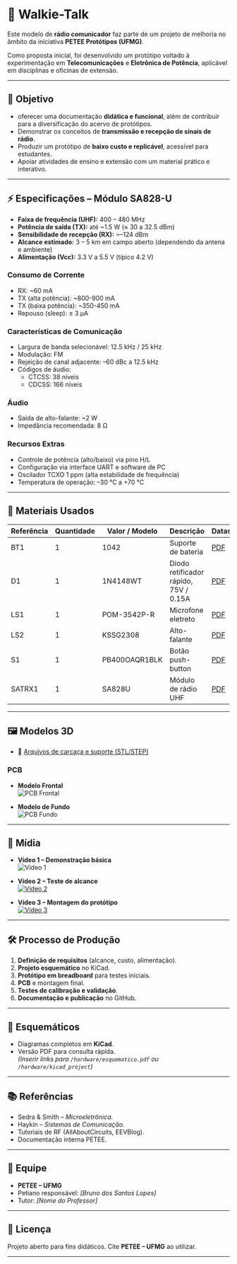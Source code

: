 # 📡 Walkie-Talk
Este modelo de **rádio comunicador** faz parte de um projeto de melhoria no âmbito da iniciativa **PETEE Protótipos (UFMG)**.  

Como proposta inicial, foi desenvolvido um protótipo voltado à experimentação em **Telecomunicações** e **Eletrônica de Potência**, aplicável em disciplinas e oficinas de extensão.  

---

## 📌 Objetivo 
- oferecer uma documentação **didática e funcional**, além de contribuir para a diversificação do acervo de protótipos.  
- Demonstrar os conceitos de **transmissão e recepção de sinais de rádio**.  
- Produzir um protótipo de **baixo custo e replicável**, acessível para estudantes.  
- Apoiar atividades de ensino e extensão com um material prático e interativo.  

---

## ⚡ Especificações – Módulo SA828-U

- **Faixa de frequência (UHF):** 400 – 480 MHz  
- **Potência de saída (TX):** até ~1.5 W (≈ 30 a 32.5 dBm)  
- **Sensibilidade de recepção (RX):** ~–124 dBm  
- **Alcance estimado:** 3 – 5 km em campo aberto (dependendo da antena e ambiente)  
- **Alimentação (Vcc):** 3.3 V a 5.5 V (típico 4.2 V)  

### Consumo de Corrente
- RX: ~60 mA  
- TX (alta potência): ~800-900 mA  
- TX (baixa potência): ~350-450 mA  
- Repouso (sleep): ≤ 3 µA  

### Características de Comunicação
- Largura de banda selecionável: 12.5 kHz / 25 kHz  
- Modulação: FM  
- Rejeição de canal adjacente: –60 dBc a 12.5 kHz  
- Códigos de áudio:  
  - CTCSS: 38 níveis  
  - CDCSS: 166 níveis  

### Áudio
- Saída de alto-falante: ~2 W  
- Impedância recomendada: 8 Ω  

### Recursos Extras
- Controle de potência (alto/baixo) via pino H/L  
- Configuração via interface UART e software de PC  
- Oscilador TCXO 1 ppm (alta estabilidade de frequência)  
- Temperatura de operação: –30 °C a +70 °C  


---

## 🧰 Materiais Usados
| Referência | Quantidade | Valor / Modelo | Descrição                             | Datasheet                                                   |
| ---------- | ---------- | -------------- | ------------------------------------- | ----------------------------------------------------------- |
| BT1        | 1          | 1042           | Suporte de bateria                    | [PDF](https://www.diodes.com/assets/Datasheets/ds30396.pdf) |
| D1         | 1          | 1N4148WT       | Diodo retificador rápido, 75V / 0.15A | [PDF](https://www.diodes.com/assets/Datasheets/ds30396.pdf) |
| LS1        | 1          | POM-3542P-R    | Microfone eletreto                    | [PDF](https://www.diodes.com/assets/Datasheets/ds30396.pdf) |
| LS2        | 1          | KSSG2308       | Alto-falante                          | [PDF](https://www.diodes.com/assets/Datasheets/ds30396.pdf) |
| S1         | 1          | PB400OAQR1BLK  | Botão push-button                     | [PDF](https://www.diodes.com/assets/Datasheets/ds30396.pdf) |
| SATRX1     | 1          | SA828U         | Módulo de rádio UHF                   | [PDF](https://www.diodes.com/assets/Datasheets/ds30396.pdf) |

---

## 🖼️ Modelos 3D  

- 📂 [Arquivos de carcaça e suporte (STL/STEP)](./3d_models)  

### PCB  

- **Modelo Frontal**  
  ![PCB Frontal](https://github.com/hitcode47/Walkie-Talk/blob/main/Imagens%20e%20esquem%C3%A1ticos/walkie%20talk.png)  

- **Modelo de Fundo**  
  ![PCB Fundo](https://github.com/hitcode47/Walkie-Talk/blob/main/Imagens%20e%20esquem%C3%A1ticos/walkie%20talk_back.png)  


---

## 🎥 Mídia  

- **Vídeo 1 – Demonstração básica**  
  ![Vídeo 1]((https://github.com/hitcode47/Walkie-Talk/blob/main/V%C3%ADdeos/take1%20-%20vis%C3%A3o%20explidida.mkv))  

- **Vídeo 2 – Teste de alcance**  
  [![Vídeo 2](./media/video2_thumb.png)](https://www.youtube.com/watch?v=VIDEO_ID_2)  

- **Vídeo 3 – Montagem do protótipo**  
  [![Vídeo 3](./media/video3_thumb.png)](https://www.youtube.com/watch?v=VIDEO_ID_3)  
  

---

## 🛠️ Processo de Produção
1. **Definição de requisitos** (alcance, custo, alimentação).  
2. **Projeto esquemático** no KiCad.  
3. **Protótipo em breadboard** para testes iniciais.  
4. **PCB** e montagem final.  
5. **Testes de calibração e validação**.  
6. **Documentação e publicação** no GitHub.  

---

## 📐 Esquemáticos
- Diagramas completos em **KiCad**.  
- Versão PDF para consulta rápida.  
*(Inserir links para `/hardware/esquematico.pdf` ou `/hardware/kicad_project`)*  

---

## 📚 Referências
- Sedra & Smith – *Microeletrônica*.  
- Haykin – *Sistemas de Comunicação*.  
- Tutoriais de RF (AllAboutCircuits, EEVBlog).  
- Documentação interna PETEE.  

---

## 👥 Equipe
- **PETEE – UFMG**  
- Petiano responsável: *[Bruno dos Santos Lopes]*  
- Tutor: *[Nome do Professor]*  

---

## 📢 Licença
Projeto aberto para fins didáticos. Cite **PETEE – UFMG** ao utilizar.  

---
